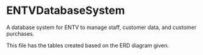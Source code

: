 # ENTVDatabaseSystem
A database system for ENTV to manage staff, customer data, and customer purchases.

This file has the tables created based on the ERD diagram given.
